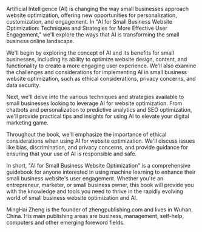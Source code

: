 

Artificial Intelligence (AI) is changing the way small businesses approach website optimization, offering new opportunities for personalization, customization, and engagement. In "AI for Small Business Website Optimization: Techniques and Strategies for More Effective User Engagement," we'll explore the ways that AI is transforming the small business online landscape.

We'll begin by exploring the concept of AI and its benefits for small businesses, including its ability to optimize website design, content, and functionality to create a more engaging user experience. We'll also examine the challenges and considerations for implementing AI in small business website optimization, such as ethical considerations, privacy concerns, and data security.

Next, we'll delve into the various techniques and strategies available to small businesses looking to leverage AI for website optimization. From chatbots and personalization to predictive analytics and SEO optimization, we'll provide practical tips and insights for using AI to elevate your digital marketing game.

Throughout the book, we'll emphasize the importance of ethical considerations when using AI for website optimization. We'll discuss issues like bias, discrimination, and privacy concerns, and provide guidance for ensuring that your use of AI is responsible and safe.

In short, "AI for Small Business Website Optimization" is a comprehensive guidebook for anyone interested in using machine learning to enhance their small business website's user engagement. Whether you're an entrepreneur, marketer, or small business owner, this book will provide you with the knowledge and tools you need to thrive in the rapidly evolving world of small business website optimization and AI.

MingHai Zheng is the founder of zhengpublishing.com and lives in Wuhan, China. His main publishing areas are business, management, self-help, computers and other emerging foreword fields.
